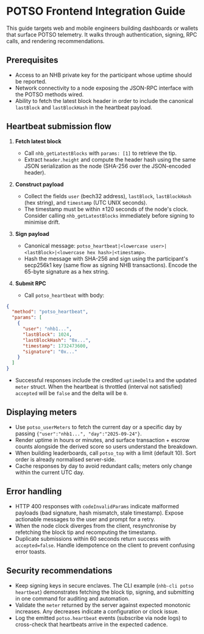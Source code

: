 # POTSO Frontend Integration Guide

This guide targets web and mobile engineers building dashboards or wallets that surface POTSO telemetry. It walks through authentication, signing, RPC calls, and rendering recommendations.

## Prerequisites

- Access to an NHB private key for the participant whose uptime should be reported.
- Network connectivity to a node exposing the JSON-RPC interface with the POTSO methods wired.
- Ability to fetch the latest block header in order to include the canonical `lastBlock` and `lastBlockHash` in the heartbeat payload.

## Heartbeat submission flow

1. **Fetch latest block**
   - Call `nhb_getLatestBlocks` with `params: [1]` to retrieve the tip.
   - Extract `header.height` and compute the header hash using the same JSON serialization as the node (SHA-256 over the JSON-encoded header).

2. **Construct payload**
   - Collect the fields `user` (bech32 address), `lastBlock`, `lastBlockHash` (hex string), and `timestamp` (UTC UNIX seconds).
   - The timestamp must be within ±120 seconds of the node's clock. Consider calling `nhb_getLatestBlocks` immediately before signing to minimise drift.

3. **Sign payload**
   - Canonical message: `potso_heartbeat|<lowercase user>|<lastBlock>|<lowercase hex hash>|<timestamp>`.
   - Hash the message with SHA-256 and sign using the participant's secp256k1 key (same flow as signing NHB transactions). Encode the 65-byte signature as a hex string.

4. **Submit RPC**
   - Call `potso_heartbeat` with body:

```json
{
  "method": "potso_heartbeat",
  "params": [
    {
      "user": "nhb1...",
      "lastBlock": 1024,
      "lastBlockHash": "0x...",
      "timestamp": 1732473600,
      "signature": "0x..."
    }
  ]
}
```

   - Successful responses include the credited `uptimeDelta` and the updated `meter` struct. When the heartbeat is throttled (interval not satisfied) `accepted` will be `false` and the delta will be `0`.

## Displaying meters

- Use `potso_userMeters` to fetch the current day or a specific day by passing `{"user":"nhb1...", "day":"2025-09-24"}`.
- Render uptime in hours or minutes, and surface transaction + escrow counts alongside the derived score so users understand the breakdown.
- When building leaderboards, call `potso_top` with a limit (default 10). Sort order is already normalised server-side.
- Cache responses by day to avoid redundant calls; meters only change within the current UTC day.

## Error handling

- HTTP 400 responses with `codeInvalidParams` indicate malformed payloads (bad signature, hash mismatch, stale timestamp). Expose actionable messages to the user and prompt for a retry.
- When the node clock diverges from the client, resynchronise by refetching the block tip and recomputing the timestamp.
- Duplicate submissions within 60 seconds return success with `accepted=false`. Handle idempotence on the client to prevent confusing error toasts.

## Security recommendations

- Keep signing keys in secure enclaves. The CLI example (`nhb-cli potso heartbeat`) demonstrates fetching the block tip, signing, and submitting in one command for auditing and automation.
- Validate the `meter` returned by the server against expected monotonic increases. Any decreases indicate a configuration or clock issue.
- Log the emitted `potso.heartbeat` events (subscribe via node logs) to cross-check that heartbeats arrive in the expected cadence.
